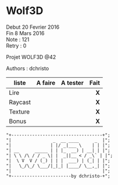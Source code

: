 # Wolf3D
Debut 20 Fevrier 2016  
Fin 8 Mars 2016  
Note : 121  
Retry : 0   

Projet WOLF3D @42

Authors : dchristo

liste     | A faire | A tester | Fait
----------|:--------|:--------:|-----:
Lire | | | **X**
Raycast | | | **X**
Texture | | | **X**
Bonus | | | **X**


	"+-----------------------------------+";
	"|                _  __ ____      _  |";
	"|               | |/ _|___ \    | | |";
	"| __      _____ | | |_  __) | __| | |";
	"| \ \ /\ / / _ \| |  _||__ < / _\` | |";
	"|  \ V  V / (_) | | |  ___) | (_| | |";
	"|   \_/\_/ \___/|_|_| |____/ \__,_| |";
	"|                                   |";
	"+-----------------------by dchristo-+";
